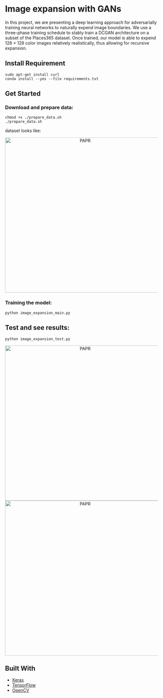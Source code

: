 # Image expansion with GANs
In this project, we are presenting a deep learning approach for adversarially training
neural networks to naturally expend image boundaries. We use a three-phase training schedule to
stably train a DCGAN architecture on a subset of the Places365 dataset. Once trained, our model
is able to expend 128 × 128 color images relatively realistically, thus allowing for recursive
expansion.

## Install Requirement

```
sudo apt-get install curl
conda install --yes --file requirements.txt
```
## Get Started

### Download and prepare data:

```
chmod +x ./prepare_data.sh
./prepare_data.sh
```
dataset looks like:

<div align=center>
<img src="https://github.com/fe1ixxu/Image_expansion/blob/master/images/data.png" alt="PAPR" width="512px">
</div>

### Training the model:

```
python image_expansion_main.py
```

## Test and see results:
```
python image_expansion_test.py
```
<div align=center>
<img src="https://github.com/fe1ixxu/Image_expansion/blob/master/images/result.png" alt="PAPR" width="512px">
<img src="https://github.com/fe1ixxu/Image_expansion/blob/master/images/result2.png" alt="PAPR" width="512px">
</div>

## Built With

* [Keras](https://www.tensorflow.org/guide/keras)
* [TensorFlow](https://www.tensorflow.org)
* [OpenCV](https://opencv.org)
